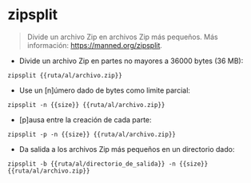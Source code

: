 # zipsplit

> Divide un archivo Zip en archivos Zip más pequeños.
> Más información: <https://manned.org/zipsplit>.

- Divide un archivo Zip en partes no mayores a 36000 bytes (36 MB):

`zipsplit {{ruta/al/archivo.zip}}`

- Use un [n]úmero dado de bytes como limite parcial:

`zipsplit -n {{size}} {{ruta/al/archivo.zip}}`

- [p]ausa entre la creación de cada parte:

`zipsplit -p -n {{size}} {{ruta/al/archivo.zip}}`

- Da salida a los archivos Zip más pequeños en un directorio dado:

`zipsplit -b {{ruta/al/directorio_de_salida}} -n {{size}} {{ruta/al/archivo.zip}}`
